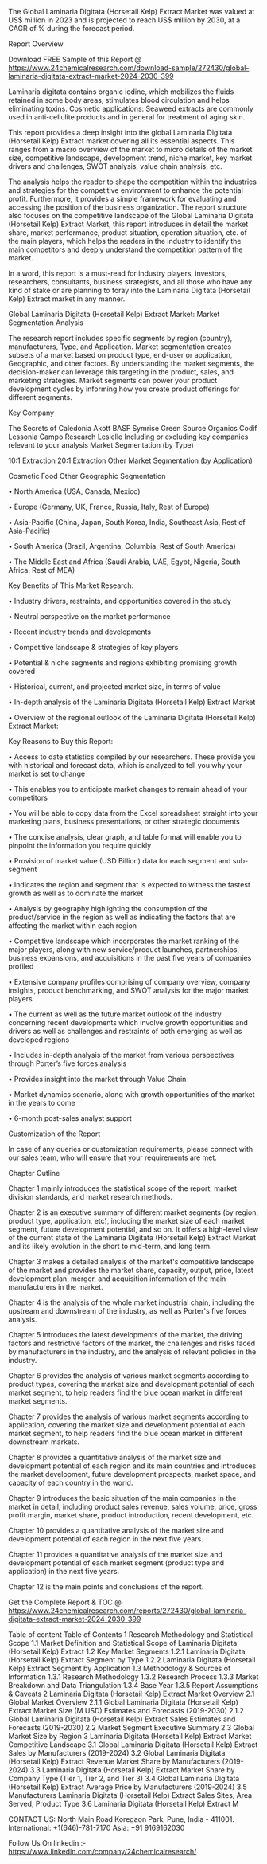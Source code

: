 The Global Laminaria Digitata (Horsetail Kelp) Extract Market was valued at US$ million in 2023 and is projected to reach US$ million by 2030, at a CAGR of % during the forecast period.

Report Overview

Download FREE Sample of this Report @ https://www.24chemicalresearch.com/download-sample/272430/global-laminaria-digitata-extract-market-2024-2030-399

Laminaria digitata contains organic iodine, which mobilizes the fluids retained in some body areas, stimulates blood circulation and helps eliminating toxins. Cosmetic applications: Seaweed extracts are commonly used in anti-cellulite products and in general for treatment of aging skin.

This report provides a deep insight into the global Laminaria Digitata (Horsetail Kelp) Extract market covering all its essential aspects. This ranges from a macro overview of the market to micro details of the market size, competitive landscape, development trend, niche market, key market drivers and challenges, SWOT analysis, value chain analysis, etc.

The analysis helps the reader to shape the competition within the industries and strategies for the competitive environment to enhance the potential profit. Furthermore, it provides a simple framework for evaluating and accessing the position of the business organization. The report structure also focuses on the competitive landscape of the Global Laminaria Digitata (Horsetail Kelp) Extract Market, this report introduces in detail the market share, market performance, product situation, operation situation, etc. of the main players, which helps the readers in the industry to identify the main competitors and deeply understand the competition pattern of the market.

In a word, this report is a must-read for industry players, investors, researchers, consultants, business strategists, and all those who have any kind of stake or are planning to foray into the Laminaria Digitata (Horsetail Kelp) Extract market in any manner.

Global Laminaria Digitata (Horsetail Kelp) Extract Market: Market Segmentation Analysis

The research report includes specific segments by region (country), manufacturers, Type, and Application. Market segmentation creates subsets of a market based on product type, end-user or application, Geographic, and other factors. By understanding the market segments, the decision-maker can leverage this targeting in the product, sales, and marketing strategies. Market segments can power your product development cycles by informing how you create product offerings for different segments.

Key Company

The Secrets of Caledonia
Akott
BASF
Symrise
Green Source Organics
Codif
Lessonia
Campo Research
Lesielle
Including or excluding key companies relevant to your analysis
Market Segmentation (by Type)

10:1 Extraction
20:1 Extraction
Other
Market Segmentation (by Application)

Cosmetic
Food
Other
Geographic Segmentation

• North America (USA, Canada, Mexico)

• Europe (Germany, UK, France, Russia, Italy, Rest of Europe)

• Asia-Pacific (China, Japan, South Korea, India, Southeast Asia, Rest of Asia-Pacific)

• South America (Brazil, Argentina, Columbia, Rest of South America)

• The Middle East and Africa (Saudi Arabia, UAE, Egypt, Nigeria, South Africa, Rest of MEA)

Key Benefits of This Market Research:

• Industry drivers, restraints, and opportunities covered in the study

• Neutral perspective on the market performance

• Recent industry trends and developments

• Competitive landscape & strategies of key players

• Potential & niche segments and regions exhibiting promising growth covered

• Historical, current, and projected market size, in terms of value

• In-depth analysis of the Laminaria Digitata (Horsetail Kelp) Extract Market

• Overview of the regional outlook of the Laminaria Digitata (Horsetail Kelp) Extract Market:

Key Reasons to Buy this Report:

• Access to date statistics compiled by our researchers. These provide you with historical and forecast data, which is analyzed to tell you why your market is set to change

• This enables you to anticipate market changes to remain ahead of your competitors

• You will be able to copy data from the Excel spreadsheet straight into your marketing plans, business presentations, or other strategic documents

• The concise analysis, clear graph, and table format will enable you to pinpoint the information you require quickly

• Provision of market value (USD Billion) data for each segment and sub-segment

• Indicates the region and segment that is expected to witness the fastest growth as well as to dominate the market

• Analysis by geography highlighting the consumption of the product/service in the region as well as indicating the factors that are affecting the market within each region

• Competitive landscape which incorporates the market ranking of the major players, along with new service/product launches, partnerships, business expansions, and acquisitions in the past five years of companies profiled

• Extensive company profiles comprising of company overview, company insights, product benchmarking, and SWOT analysis for the major market players

• The current as well as the future market outlook of the industry concerning recent developments which involve growth opportunities and drivers as well as challenges and restraints of both emerging as well as developed regions

• Includes in-depth analysis of the market from various perspectives through Porter’s five forces analysis

• Provides insight into the market through Value Chain

• Market dynamics scenario, along with growth opportunities of the market in the years to come

• 6-month post-sales analyst support

Customization of the Report

In case of any queries or customization requirements, please connect with our sales team, who will ensure that your requirements are met.

Chapter Outline

Chapter 1 mainly introduces the statistical scope of the report, market division standards, and market research methods.

Chapter 2 is an executive summary of different market segments (by region, product type, application, etc), including the market size of each market segment, future development potential, and so on. It offers a high-level view of the current state of the Laminaria Digitata (Horsetail Kelp) Extract Market and its likely evolution in the short to mid-term, and long term.

Chapter 3 makes a detailed analysis of the market's competitive landscape of the market and provides the market share, capacity, output, price, latest development plan, merger, and acquisition information of the main manufacturers in the market.

Chapter 4 is the analysis of the whole market industrial chain, including the upstream and downstream of the industry, as well as Porter's five forces analysis.

Chapter 5 introduces the latest developments of the market, the driving factors and restrictive factors of the market, the challenges and risks faced by manufacturers in the industry, and the analysis of relevant policies in the industry.

Chapter 6 provides the analysis of various market segments according to product types, covering the market size and development potential of each market segment, to help readers find the blue ocean market in different market segments.

Chapter 7 provides the analysis of various market segments according to application, covering the market size and development potential of each market segment, to help readers find the blue ocean market in different downstream markets.

Chapter 8 provides a quantitative analysis of the market size and development potential of each region and its main countries and introduces the market development, future development prospects, market space, and capacity of each country in the world.

Chapter 9 introduces the basic situation of the main companies in the market in detail, including product sales revenue, sales volume, price, gross profit margin, market share, product introduction, recent development, etc.

Chapter 10 provides a quantitative analysis of the market size and development potential of each region in the next five years.

Chapter 11 provides a quantitative analysis of the market size and development potential of each market segment (product type and application) in the next five years.

Chapter 12 is the main points and conclusions of the report.

Get the Complete Report & TOC @ https://www.24chemicalresearch.com/reports/272430/global-laminaria-digitata-extract-market-2024-2030-399

Table of content
Table of Contents
1 Research Methodology and Statistical Scope
1.1 Market Definition and Statistical Scope of Laminaria Digitata (Horsetail Kelp) Extract
1.2 Key Market Segments
1.2.1 Laminaria Digitata (Horsetail Kelp) Extract Segment by Type
1.2.2 Laminaria Digitata (Horsetail Kelp) Extract Segment by Application
1.3 Methodology & Sources of Information
1.3.1 Research Methodology
1.3.2 Research Process
1.3.3 Market Breakdown and Data Triangulation
1.3.4 Base Year
1.3.5 Report Assumptions & Caveats
2 Laminaria Digitata (Horsetail Kelp) Extract Market Overview
2.1 Global Market Overview
2.1.1 Global Laminaria Digitata (Horsetail Kelp) Extract Market Size (M USD) Estimates and Forecasts (2019-2030)
2.1.2 Global Laminaria Digitata (Horsetail Kelp) Extract Sales Estimates and Forecasts (2019-2030)
2.2 Market Segment Executive Summary
2.3 Global Market Size by Region
3 Laminaria Digitata (Horsetail Kelp) Extract Market Competitive Landscape
3.1 Global Laminaria Digitata (Horsetail Kelp) Extract Sales by Manufacturers (2019-2024)
3.2 Global Laminaria Digitata (Horsetail Kelp) Extract Revenue Market Share by Manufacturers (2019-2024)
3.3 Laminaria Digitata (Horsetail Kelp) Extract Market Share by Company Type (Tier 1, Tier 2, and Tier 3)
3.4 Global Laminaria Digitata (Horsetail Kelp) Extract Average Price by Manufacturers (2019-2024)
3.5 Manufacturers Laminaria Digitata (Horsetail Kelp) Extract Sales Sites, Area Served, Product Type
3.6 Laminaria Digitata (Horsetail Kelp) Extract M

CONTACT US:
North Main Road Koregaon Park, Pune, India - 411001.
International: +1(646)-781-7170
Asia: +91 9169162030

Follow Us On linkedin :- https://www.linkedin.com/company/24chemicalresearch/
